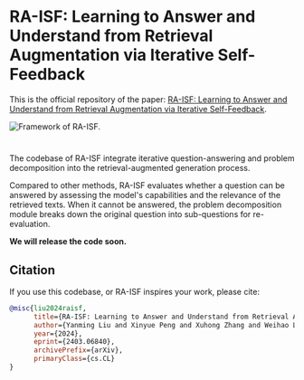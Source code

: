 # RA-ISF: Learning to Answer and Understand from Retrieval Augmentation via Iterative Self-Feedback

This is the official repository of the paper: [RA-ISF: Learning to Answer and Understand from Retrieval Augmentation via Iterative Self-Feedback](https://arxiv.org/abs/2403.06840).

![Framework of RA-ISF.](ra-isf.png)

# 

The codebase of RA-ISF integrate iterative question-answering and problem decomposition into the retrieval-augmented generation process. 

Compared to other methods, RA-ISF evaluates whether a question can be answered by assessing the model's capabilities and the relevance of the retrieved texts. When it cannot be answered, the problem decomposition module breaks down the original question into sub-questions for re-evaluation. 

**We will release the code soon.**


## Citation

If you use this codebase, or RA-ISF inspires your work, please cite:

```bibtex 
@misc{liu2024raisf,
      title={RA-ISF: Learning to Answer and Understand from Retrieval Augmentation via Iterative Self-Feedback}, 
      author={Yanming Liu and Xinyue Peng and Xuhong Zhang and Weihao Liu and Jianwei Yin and Jiannan Cao and Tianyu Du},
      year={2024},
      eprint={2403.06840},
      archivePrefix={arXiv},
      primaryClass={cs.CL}
}
